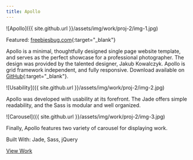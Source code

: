 ```yaml
---
title: Apollo
---
```


![Apollo]({{ site.github.url }}/assets/img/work/proj-2/img-1.jpg)

Featured: [freebiesbug.com](http://freebiesbug.com/code-stuff/apollo-one-page-html-template-photographers/){:target="_blank"}

Apollo is a minimal, thoughtfully designed single page website template, and serves as the perfect showcase for a professional photographer. The design was provided by the talented designer, Jakub Kowalczyk. Apollo is grid framework independent, and fully responsive. Download available on [GitHub](https://github.com/BuckyMaler/apollo){:target="_blank"}.

![Usability]({{ site.github.url }}/assets/img/work/proj-2/img-2.jpg)

Apollo was developed with usability at its forefront. The Jade offers simple readability, and the Sass is modular and well organized.

![Carousel]({{ site.github.url }}/assets/img/work/proj-2/img-3.jpg)

Finally, Apollo features two variety of carousel for displaying work.

Built With: Jade, Sass, jQuery

<a href="http://buckymaler.com/apollo" class="work-btn" target="_blank">View Work</a>
